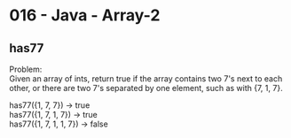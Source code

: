 016 - Java - Array-2
=====================

has77 
--------

Problem:  
Given an array of ints, return true if the array contains two 7's next to each other, or there are two 7's separated by one element, such as with {7, 1, 7}. 
>
has77({1, 7, 7}) → true  
has77({1, 7, 1, 7}) → true  
has77({1, 7, 1, 1, 7}) → false  
